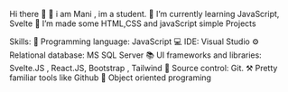 Hi there 👋
👀 i am Mani , im a student.
🌱 I’m currently learning JavaScript, Svelte
🦿  I’m made some HTML,CSS and javaScript simple Projects

Skills:
👀 Programming language: JavaScript
💻 IDE: Visual Studio
⚙️ Relational database: MS SQL Server
📚 UI frameworks and libraries: Svelte.JS , React.JS, Bootstrap , Tailwind
🔎 Source control: Git.
⚒️ Pretty familiar  tools like Github
🧮 Object oriented programing

